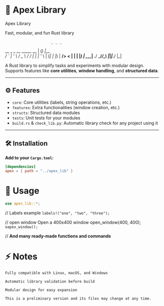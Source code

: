# 🚀 Apex Library

   Apex Library

Fast, modular, and fun Rust library

                         _ _ _     
  __ _ _ __   _____  __ | (_) |__  
 / _` | '_ \ / _ \ \/ / | | | '_ \ 
| (_| | |_) |  __/>  <  | | | |_) |
 \__,_| .__/ \___/_/\_\ |_|_|_.__/ 
      |_| 

A Rust library to simplify tasks and experiments with modular design. Supports features like **core utilities**, **window handling**, and **structured data**.

---

## ⚙️ Features

- `core`: Core utilities (labels, string operations, etc.)
- `features`: Extra functionalities (window creation, etc.)
- `structs`: Structured data modules
- `tests`: Unit tests for your modules
- `build.rs` & `check_lib.py`: Automatic library check for any project using it

---

## 🛠 Installation

**Add to your `Cargo.toml`:**

```toml
[dependencies]
apex = { path = "../apex_lib" }
```
# 📝 Usage
```rust
use apex_lib::*;
```
// Labels example
`labels!("one", "two", "three");`


// open window 
Open a 400x400 window
open_window(400, 400);
`oapex_window();`

// **And many ready-made functions and commands**

# ⚡ Notes

    Fully compatible with Linux, macOS, and Windows

    Automatic library validation before build

    Modular design for easy expansion

    This is a preliminary version and its files may change at any time.
